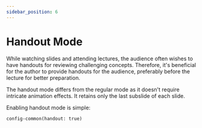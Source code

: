 ```yaml
---
sidebar_position: 6
---
```


# Handout Mode

While watching slides and attending lectures, the audience often wishes to have handouts for reviewing challenging concepts. Therefore, it's beneficial for the author to provide handouts for the audience, preferably before the lecture for better preparation.

The handout mode differs from the regular mode as it doesn't require intricate animation effects. It retains only the last subslide of each slide.

Enabling handout mode is simple:

```typst
config-common(handout: true)
```
